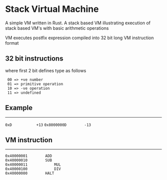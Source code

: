 # Stack Virtual Machine

A simple VM written in Rust. A stack based VM illustrating execution of stack based VM's with basic arithmetic operations

VM executes postfix expression compiled into 32 bit long VM instruction format

## 32 bit instructions
where first 2 bit defines type as follows
```
 00 => +ve number
 01 => primitive operation
 10 => -ve operation
 11 => undefined
```

## Example
------------------------------------------------------------
 `0xD			+13`
 `0x8000000D       	-13`

## VM instruction
-----------------------------------------------------------
 `0x40000001		ADD`           
 `0x40000010		SUB`           
 `0x40000011	    	MUL`           
 `0x40000100	    	DIV`           
 `0x40000000		HALT`

 

